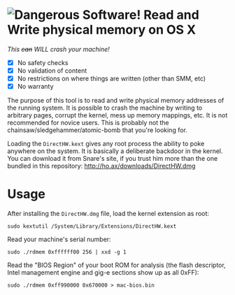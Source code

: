 ![Dangerous Software!](https://upload.wikimedia.org/wikipedia/commons/thumb/0/09/Operation_Crossroads_Baker_Edit.jpg/640px-Operation_Crossroads_Baker_Edit.jpg)
Read and Write physical memory on OS X
===

*This ~~can~~ _WILL_ crash your machine!*

- [X] No safety checks
- [X] No validation of content
- [X] No restrictions on where things are written (other than SMM, etc)
- [X] No warranty

The purpose of this tool is to read and write physical memory addresses
of the running system.  It is possible to crash the machine by writing
to arbitrary pages, corrupt the kernel, mess up memory mappings, etc.
It is not recommended for novice users. This is probably not the
chainsaw/sledgehammer/atomic-bomb that you're looking for.

Loading the `DirectHW.kext` gives any root process the ability to
poke anywhere on the system.  It is basically a deliberate backdoor
in the kernel.  You can download it from Snare's site, if you trust him
more than the one bundled in this repository:
http://ho.ax/downloads/DirectHW.dmg

Usage
===

After installing the `DirectHW.dmg` file, load the kernel extension
as root:

    sudo kextutil /System/Library/Extensions/DirectHW.kext

Read your machine's serial number:

    sudo ./rdmem 0xffffff00 256 | xxd -g 1

Read the "BIOS Region" of your boot ROM for analysis (the flash descriptor,
Intel management engine and gig-e sections show up as all 0xFF):

    sudo ./rdmem 0xff990000 0x670000 > mac-bios.bin
    
